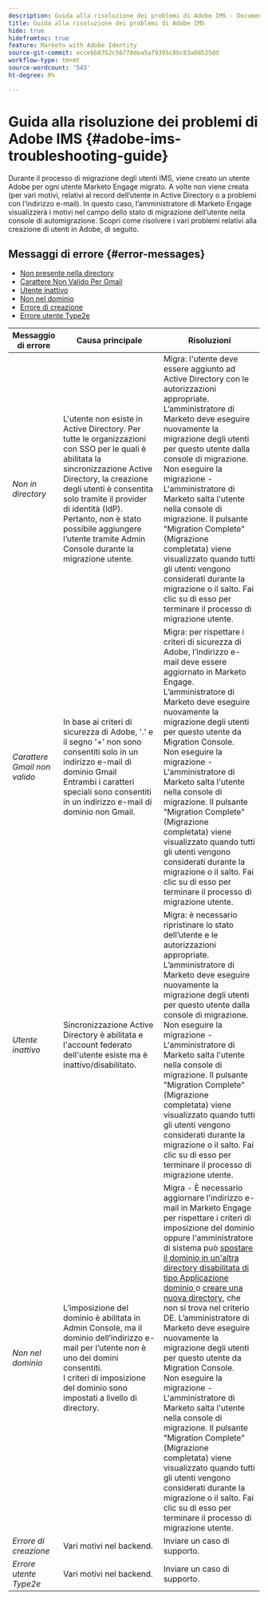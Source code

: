 ```yaml
---
description: Guida alla risoluzione dei problemi di Adobe IMS - Documentazione di Marketo - Documentazione del prodotto
title: Guida alla risoluzione dei problemi di Adobe IMS
hide: true
hidefromtoc: true
feature: Marketo with Adobe Identity
source-git-commit: eccebb8352c56770dea5af9395c8bc83a08525dd
workflow-type: tm+mt
source-wordcount: '543'
ht-degree: 0%

---
```


# Guida alla risoluzione dei problemi di Adobe IMS {#adobe-ims-troubleshooting-guide}

Durante il processo di migrazione degli utenti IMS, viene creato un utente Adobe per ogni utente Marketo Engage migrato. A volte non viene creata (per vari motivi, relativi al record dell’utente in Active Directory o a problemi con l’indirizzo e-mail). In questo caso, l’amministratore di Marketo Engage visualizzerà i motivi nel campo dello stato di migrazione dell’utente nella console di automigrazione. Scopri come risolvere i vari problemi relativi alla creazione di utenti in Adobe, di seguito.

## Messaggi di errore {#error-messages}

* <a href="#not-in-directory">Non presente nella directory</a>
* <a href="#gmail-invalid-character">Carattere Non Valido Per Gmail</a>
* <a href="#inactive-user">Utente inattivo</a>
* <a href="#not-in-domain">Non nel dominio</a>
* <a href="#create-failure">Errore di creazione</a>
* <a href="#type2e-user-failure">Errore utente Type2e</a>



<table>
<thead>
  <tr>
    <th style="width:20%">Messaggio di errore</th>
    <th style="width:40%">Causa principale</th>
    <th style="width:40%">Risoluzioni</th>
  </tr>
  </thead>
<tbody>
  <tr>
    <td><i><a id="not-in-directory">Non in directory</a></i></td>
    <td>L'utente non esiste in Active Directory. Per tutte le organizzazioni con SSO per le quali è abilitata la sincronizzazione Active Directory, la creazione degli utenti è consentita solo tramite il provider di identità (IdP). Pertanto, non è stato possibile aggiungere l’utente tramite Admin Console durante la migrazione utente.</td>
    <td>Migra: l'utente deve essere aggiunto ad Active Directory con le autorizzazioni appropriate. L’amministratore di Marketo deve eseguire nuovamente la migrazione degli utenti per questo utente dalla console di migrazione. 
    <br>Non eseguire la migrazione - L'amministratore di Marketo salta l'utente nella console di migrazione. Il pulsante "Migration Complete" (Migrazione completata) viene visualizzato quando tutti gli utenti vengono considerati durante la migrazione o il salto. Fai clic su di esso per terminare il processo di migrazione utente.</td>
  </tr>
  <tr>
    <td><i><a id="gmail-invalid-character">Carattere Gmail non valido</a></i></td>
    <td>In base ai criteri di sicurezza di Adobe, '.' e il segno '+' non sono consentiti solo in un indirizzo e-mail di dominio Gmail  
    <br>Entrambi i caratteri speciali sono consentiti in un indirizzo e-mail di dominio non Gmail. </td>
    <td>Migra: per rispettare i criteri di sicurezza di Adobe, l’indirizzo e-mail deve essere aggiornato in Marketo Engage. L’amministratore di Marketo deve eseguire nuovamente la migrazione degli utenti per questo utente da Migration Console.<br>Non eseguire la migrazione - L'amministratore di Marketo salta l'utente nella console di migrazione. Il pulsante "Migration Complete" (Migrazione completata) viene visualizzato quando tutti gli utenti vengono considerati durante la migrazione o il salto. Fai clic su di esso per terminare il processo di migrazione utente.</td>
  </tr>
  <tr>
    <td><i><a id="inactive-user">Utente inattivo</a></i></td>
    <td>Sincronizzazione Active Directory è abilitata e l'account federato dell'utente esiste ma è inattivo/disabilitato.</td>
    <td>Migra: è necessario ripristinare lo stato dell’utente e le autorizzazioni appropriate. L’amministratore di Marketo deve eseguire nuovamente la migrazione degli utenti per questo utente dalla console di migrazione.
    <br>Non eseguire la migrazione - L'amministratore di Marketo salta l'utente nella console di migrazione. Il pulsante "Migration Complete" (Migrazione completata) viene visualizzato quando tutti gli utenti vengono considerati durante la migrazione o il salto. Fai clic su di esso per terminare il processo di migrazione utente.</td>
  </tr>
  <tr>
    <td><i><a id="not-in-domain">Non nel dominio</a></i></td>
    <td>L’imposizione del dominio è abilitata in Admin Console, ma il dominio dell’indirizzo e-mail per l’utente non è uno dei domini consentiti. 
    <br>I criteri di imposizione del dominio sono impostati a livello di directory.</td>
    <td>Migra - È necessario aggiornare l'indirizzo e-mail in Marketo Engage per rispettare i criteri di imposizione del dominio oppure l'amministratore di sistema può <a href="https://helpx.adobe.com/enterprise/using/manage-domains-directories.html#move-domains-across-directories"> 
    spostare il dominio in un'altra directory disabilitata di tipo Applicazione dominio </a>o <a href="https://helpx.adobe.com/it/enterprise/using/set-up-identity.html">creare una nuova directory</a>, che non si trova nel criterio DE. L’amministratore di Marketo deve eseguire nuovamente la migrazione degli utenti per questo utente da Migration Console. <br>Non eseguire la migrazione - L'amministratore di Marketo salta l'utente nella console di migrazione. Il pulsante "Migration Complete" (Migrazione completata) viene visualizzato quando tutti gli utenti vengono considerati durante la migrazione o il salto. Fai clic su di esso per terminare il processo di migrazione utente.</td>
  </tr>
  <tr>
    <td><i><a id="create-failure">Errore di creazione</a></i></td>
    <td>Vari motivi nel backend.</td>
    <td>Inviare un caso di supporto.</td>
  </tr>
  <tr>
    <td><i><a id="type2e-user-failure">Errore utente Type2e</a></i></td>
    <td>Vari motivi nel backend.</td>
    <td>Inviare un caso di supporto.</td>
  </tr>
</tbody>
</table>
